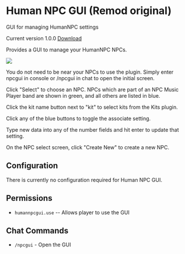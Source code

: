 # Human NPC GUI (Remod original)
GUI for managing HumanNPC settings

Current version 1.0.0 [Download](https://code.remod.org/HumanNPCGUI.cs)

Provides a GUI to manage your HumanNPC NPCs.

![](https://i.imgur.com/EpaEiAE.jpg)

You do not need to be near your NPCs to use the plugin.  Simply enter npcgui in console or /npcgui in chat to open the initial screen.

Click "Select" to choose an NPC.  NPCs which are part of an NPC Music Player band are shown in green, and all others are listed in blue.

Click the kit name button next to "kit" to select kits from the Kits plugin.

Click any of the blue buttons to toggle the associate setting.

Type new data into any of the number fields and hit enter to update that setting.

On the NPC select screen, click "Create New" to create a new NPC.

## Configuration

There is currently no configuration required for Human NPC GUI.

## Permissions

- `humannpcgui.use` -- Allows player to use the GUI

## Chat Commands

- `/npcgui` - Open the GUI

